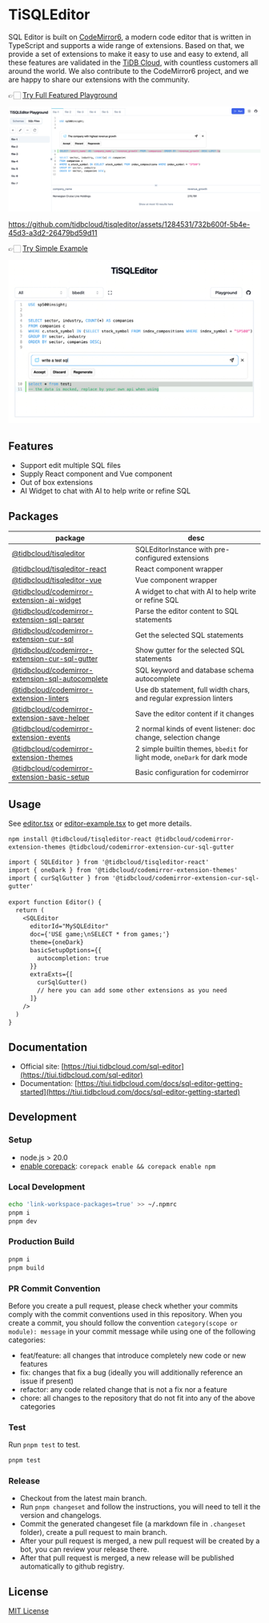 # TiSQLEditor

SQL Editor is built on [CodeMirror6](https://codemirror.net/), a modern code editor that is written in TypeScript and supports a wide range of extensions. Based on that, we provide a set of extensions to make it easy to use and easy to extend, all these features are validated in the [TiDB Cloud](https://tidbcloud.com), with countless customers all around the world. We also contribute to the CodeMirror6 project, and we are happy to share our extensions with the community.

👉🏻 [Try Full Featured Playground](https://tisqleditor.vercel.app/playground)

![image](./packages/playground/public/playground-2.png)

https://github.com/tidbcloud/tisqleditor/assets/1284531/732b600f-5b4e-45d3-a3d2-26479bd59d11

👉🏻 [Try Simple Example](https://tisqleditor.vercel.app/examples?ex=all)

![image](./packages/playground/public/example-2.png)

## Features

- Support edit multiple SQL files
- Supply React component and Vue component
- Out of box extensions
- AI Widget to chat with AI to help write or refine SQL

## Packages

| package                                                                                              | desc                                                                      |
| ---------------------------------------------------------------------------------------------------- | ------------------------------------------------------------------------- |
| [@tidbcloud/tisqleditor](./packages/core/README.md)                                                  | SQLEditorInstance with pre-configured extensions                          |
| [@tidbcloud/tisqleditor-react](./packages/react/README.md)                                           | React component wrapper                                                   |
| [@tidbcloud/tisqleditor-vue](./packages/vue/README.md)                                               | Vue component wrapper                                                     |
| [@tidbcloud/codemirror-extension-ai-widget](./packages/extensions/ai-widget/README.md)               | A widget to chat with AI to help write or refine SQL                      |
| [@tidbcloud/codemirror-extension-sql-parser](./packages/extensions/sql-parser/README.md)             | Parse the editor content to SQL statements                                |
| [@tidbcloud/codemirror-extension-cur-sql](./packages/extensions/cur-sql/README.md)                   | Get the selected SQL statements                                           |
| [@tidbcloud/codemirror-extension-cur-sql-gutter](./packages/extensions/cur-sql-gutter/README.md)     | Show gutter for the selected SQL statements                               |
| [@tidbcloud/codemirror-extension-sql-autocomplete](./packages/extensions/sql-autocomplete/README.md) | SQL keyword and database schema autocomplete                              |
| [@tidbcloud/codemirror-extension-linters](./packages/extensions/linters/README.md)                   | Use db statement, full width chars, and regular expression linters        |
| [@tidbcloud/codemirror-extension-save-helper](./packages/extensions/save-helper/README.md)           | Save the editor content if it changes                                     |
| [@tidbcloud/codemirror-extension-events](./packages/extensions/events/README.md)                     | 2 normal kinds of event listener: doc change, selection change            |
| [@tidbcloud/codemirror-extension-themes](./packages/extensions/themes/README.md)                     | 2 simple builtin themes, `bbedit` for light mode, `oneDark` for dark mode |
| [@tidbcloud/codemirror-extension-basic-setup](./packages/extensions/basic-setup/README.md)           | Basic configuration for codemirror                                        |

## Usage

See [editor.tsx](./packages/playground/src/components/biz/editor-panel/editor.tsx) or [editor-example.tsx](./packages/playground/src/examples/editor-example.tsx) to get more details.

```shell
npm install @tidbcloud/tisqleditor-react @tidbcloud/codemirror-extension-themes @tidbcloud/codemirror-extension-cur-sql-gutter
```

```tsx
import { SQLEditor } from '@tidbcloud/tisqleditor-react'
import { oneDark } from '@tidbcloud/codemirror-extension-themes'
import { curSqlGutter } from '@tidbcloud/codemirror-extension-cur-sql-gutter'

export function Editor() {
  return (
    <SQLEditor
      editorId="MySQLEditor"
      doc={'USE game;\nSELECT * from games;'}
      theme={oneDark}
      basicSetupOptions={{
        autocompletion: true
      }}
      extraExts={[
        curSqlGutter()
        // here you can add some other extensions as you need
      ]}
    />
  )
}
```

## Documentation

- Official site: [https://tiui.tidbcloud.com/sql-editor](https://tiui.tidbcloud.com/sql-editor)
- Documentation: [https://tiui.tidbcloud.com/docs/sql-editor-getting-started](https://tiui.tidbcloud.com/docs/sql-editor-getting-started)

## Development

### Setup

- node.js > 20.0
- [enable corepack](https://www.totaltypescript.com/how-to-use-corepack): `corepack enable && corepack enable npm`

### Local Development

```bash
echo 'link-workspace-packages=true' >> ~/.npmrc
pnpm i
pnpm dev
```

### Production Build

```bash
pnpm i
pnpm build
```

### PR Commit Convention

Before you create a pull request, please check whether your commits comply with the commit conventions used in this repository. When you create a commit, you should follow the convention `category(scope or module): message` in your commit message while using one of the following categories:

- feat/feature: all changes that introduce completely new code or new features
- fix: changes that fix a bug (ideally you will additionally reference an issue if present)
- refactor: any code related change that is not a fix nor a feature
- chore: all changes to the repository that do not fit into any of the above categories

### Test

Run `pnpm test` to test.

```bash
pnpm test
```

### Release

- Checkout from the latest main branch.
- Run `pnpm changeset` and follow the instructions, you will need to tell it the version and changelogs.
- Commit the generated changeset file (a markdown file in `.changeset` folder), create a pull request to main branch.
- After your pull request is merged, a new pull request will be created by a bot, you can review your release there.
- After that pull request is merged, a new release will be published automatically to github registry.

## License

[MIT License](./LICENSE)
